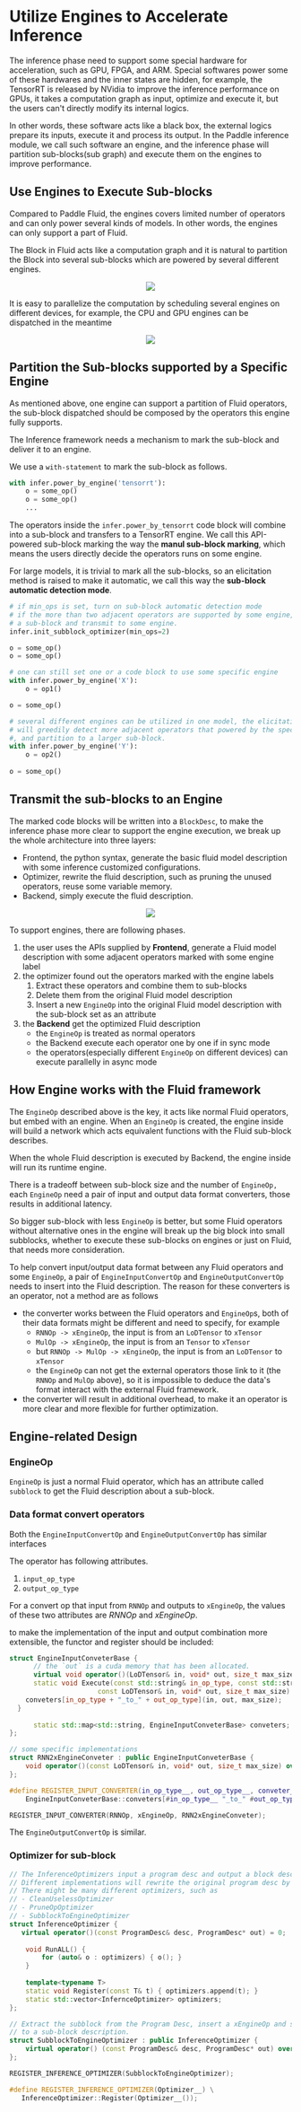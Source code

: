 # Utilize Engines to Accelerate Inference

The inference phase need to support some special hardware for acceleration, 
such as GPU, FPGA, and ARM.
Special softwares power some of these hardwares and the inner states are hidden, for example, the TensorRT is released by NVidia to improve the inference performance on GPUs, it takes a computation graph as input, 
optimize and execute it, but the users can't directly modify its internal logics. 

In other words, these software acts like a black box, the external logics prepare its inputs, execute it and process its output. 
In the Paddle inference module, we call such software an engine, and the inference phase will partition sub-blocks(sub graph) and execute them on the engines to improve performance.

## Use Engines to Execute Sub-blocks

Compared to Paddle Fluid, the engines covers limited number of operators and can only power several kinds of models. In other words, the engines can only support a part of Fluid.

The Block in Fluid acts like a computation graph and it is natural to partition the Block into several sub-blocks which are powered by several different engines.

<p align="center">

<img src="./images/inference engine.jpg"/>

</p>

It is easy to parallelize the computation by scheduling several engines on different devices, for example, the CPU and GPU engines can be dispatched in the meantime

<p align="center">

<img src="./images/parallel engine.png"/>

</p>



## Partition the Sub-blocks supported by a Specific Engine

As mentioned above, one engine can support a partition of Fluid operators, the sub-block dispatched should be composed by the operators this engine fully supports.

The Inference framework needs a mechanism to mark the sub-block and deliver it to an engine.

We use a `with-statement` to mark the sub-block as follows.

```python
with infer.power_by_engine('tensorrt'):
    o = some_op()
    o = some_op()
    ...
```

The operators inside the `infer.power_by_tensorrt` code block will combine into a sub-block and transfers to a TensorRT engine. We call this API-powered sub-block marking the way the **manul sub-block marking**, which means the users directly decide the operators runs on some engine.

For large models, it is trivial to mark all the sub-blocks, so an elicitation method is raised to make it automatic, we call this way the **sub-block automatic detection mode**.

```python
# if min_ops is set, turn on sub-block automatic detection mode
# if the more than two adjacent operators are supported by some engine, combine them to 
# a sub-block and transmit to some engine.
infer.init_subblock_optimizer(min_ops=2)

o = some_op()
o = some_op()

# one can still set one or a code block to use some specific engine
with infer.power_by_engine('X'):
    o = op1()

o = some_op()

# several different engines can be utilized in one model, the elicitation method 
# will greedily detect more adjacent operators that powered by the specified engine,
#, and partition to a larger sub-block.
with infer.power_by_engine('Y'):
    o = op2()
  
o = some_op()
```

## Transmit the sub-blocks to an Engine

The marked code blocks will be written into a `BlockDesc`, to make the inference phase more clear to support the engine execution, we break up the whole architecture into three layers:

- Frontend, the python syntax, generate the basic fluid model description with some inference customized configurations.
- Optimizer, rewrite the fluid description, such as pruning the unused operators, reuse some variable memory.
- Backend, simply execute the fluid description.

<p align="center">

<img src="images/inference architecture.png"/>

</p>

To support engines, there are following phases.

1. the user uses the APIs supplied by **Frontend**, generate a Fluid model description with some adjacent operators marked with some engine label
2. the optimizer found out the operators marked with the engine labels
   1. Extract these operators and combine them to sub-blocks
   2. Delete them from the original Fluid model description
   3. Insert a new `EngineOp` into the original Fluid model description with the sub-block set as an attribute
3. the **Backend** get the optimized Fluid description
   - the `EngineOp` is treated as normal operators
   - the Backend execute each operator one by one if in sync mode
   - the operators(especially different `EngineOp` on different devices) can execute parallelly in async mode

## How Engine works with the Fluid framework

The `EngineOp` described above is the key, it acts like normal Fluid operators, but embed with an engine. When an `EngineOp` is created, the engine inside will build a network which acts equivalent functions with the Fluid sub-block describes.

When the whole Fluid description is executed by Backend, the engine inside will run its runtime engine.

There is a tradeoff between sub-block size and the number of `EngineOp,` each `EngineOp` need a pair of input and output data format converters, those results in additional latency. 

So bigger sub-block with less `EngineOp` is better, but some Fluid operators without alternative ones in the engine will break up the big block into small subblocks, whether to execute these sub-blocks on engines or just on Fluid, that needs more consideration.

To help convert input/output data format between any Fluid operators and some `EngineOp`, a pair of `EngineInputConvertOp` and `EngineOutputConvertOp` needs to insert into the Fluid description. The reason for these converters is an operator, not a method are as follows

- the converter works between the Fluid operators and `EngineOp`s, both of their data formats might be different and need to specify, for example
  - `RNNOp -> xEngineOp`, the input is from an `LoDTensor` to `xTensor`
  - `MulOp -> xEngineOp`, the input is from an `Tensor` to `xTensor`
  - but `RNNOp -> MulOp -> xEngineOp`, the input is from an `LoDTensor` to `xTensor`
  - the `EngineOp` can not get the external operators those link to it (the `RNNOp` and `MulOp` above), so it is impossible to deduce the data's format interact with the external Fluid framework.
- the converter will result in additional overhead, to make it an operator is more clear and more flexible for further optimization.

## Engine-related Design

###  EngineOp                                                                                                                                                                                                                                                                                                                                                                                                                                                                                                                                                                                                                                                                                                                                                                                                                                                                                                                        

`EngineOp` is just a normal Fluid operator, which has an attribute called `subblock` to get the Fluid description about a sub-block.

### Data format convert operators

Both the `EngineInputConvertOp` and `EngineOutputConvertOp` has similar interfaces

The operator has following attributes.

1. `input_op_type` 
2. `output_op_type`

For a convert op that input from `RNNOp` and outputs to `xEngineOp`, the values of these two attributes are *RNNOp* and *xEngineOp*.

to make the implementation of the input and output combination more extensible, the functor and register should be included:

```c++
struct EngineInputConveterBase {
      // the `out` is a cuda memory that has been allocated.
      virtual void operator()(LoDTensor& in, void* out, size_t max_size) = 0;
      static void Execute(const std::string& in_op_type, const std::string& out_op_type,
                      const LoDTensor& in, void* out, size_t max_size) {
    conveters[in_op_type + "_to_" + out_op_type](in, out, max_size);
  }
  
      static std::map<std::string, EngineInputConveterBase> conveters;
};

// some specific implementations
struct RNN2xEngineConveter : public EngineInputConveterBase {
    void operator()(const LoDTensor& in, void* out, size_t max_size) override;
};

#define REGISTER_INPUT_CONVERTER(in_op_type__, out_op_type__, conveter__) \
    EngineInputConveterBase::conveters[#in_op_type__ "_to_" #out_op_type__] = conveter__();

REGISTER_INPUT_CONVERTER(RNNOp, xEngineOp, RNN2xEngineConveter);
```

The `EngineOutputConvertOp` is similar.

### Optimizer for sub-block

```c++
// The InferenceOptimizers input a program desc and output a block desc.
// Different implementations will rewrite the original program desc by different logics.
// There might be many different optimizers, such as
// - CleanUselessOptimizer
// - PruneOpOptimizer
// - SubblockToEngineOptimizer
struct InferenceOptimizer {
   virtual operator()(const ProgramDesc& desc, ProgramDesc* out) = 0;
    
    void RunALL() {
        for (auto& o : optimizers) { o(); }
    }
    
    template<typename T>
    static void Register(const T& t) { optimizers.append(t); }
    static std::vector<InfernceOptimizer> optimizers;
};

// Extract the subblock from the Program Desc, insert a xEngineOp and set its attribute
// to a sub-block description.
struct SubblockToEngineOptimizer : public InferenceOptimizer {
    virtual operator() (const ProgramDesc& desc, ProgramDesc* out) override;
};

REGISTER_INFERENCE_OPTIMIZER(SubblockToEngineOptimizer);

#define REGISTER_INFERENCE_OPTIMIZER(Optimizer__) \
   InferenceOptimizer::Register(Optimizer__());
```


